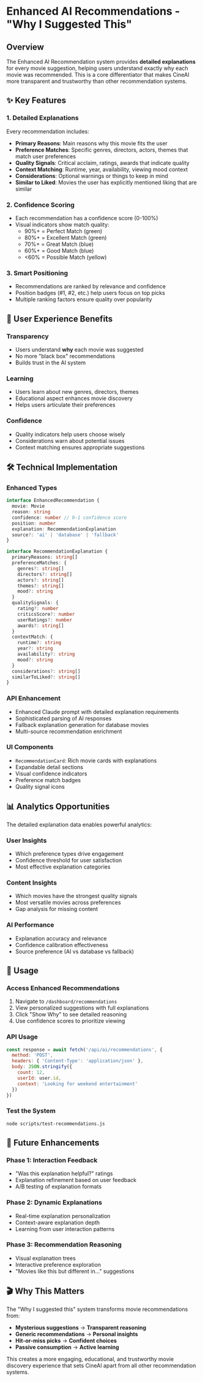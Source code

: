 # Enhanced AI Recommendations - "Why I Suggested This"

## Overview

The Enhanced AI Recommendation system provides **detailed explanations** for every movie suggestion, helping users understand exactly why each movie was recommended. This is a core differentiator that makes CineAI more transparent and trustworthy than other recommendation systems.

## ✨ Key Features

### 1. Detailed Explanations
Every recommendation includes:
- **Primary Reasons**: Main reasons why this movie fits the user
- **Preference Matches**: Specific genres, directors, actors, themes that match user preferences  
- **Quality Signals**: Critical acclaim, ratings, awards that indicate quality
- **Context Matching**: Runtime, year, availability, viewing mood context
- **Considerations**: Optional warnings or things to keep in mind
- **Similar to Liked**: Movies the user has explicitly mentioned liking that are similar

### 2. Confidence Scoring
- Each recommendation has a confidence score (0-100%)
- Visual indicators show match quality:
  - 90%+ = Perfect Match (green)
  - 80%+ = Excellent Match (green)
  - 70%+ = Great Match (blue)
  - 60%+ = Good Match (blue)
  - <60% = Possible Match (yellow)

### 3. Smart Positioning
- Recommendations are ranked by relevance and confidence
- Position badges (#1, #2, etc.) help users focus on top picks
- Multiple ranking factors ensure quality over popularity

## 🎯 User Experience Benefits

### Transparency
- Users understand **why** each movie was suggested
- No more "black box" recommendations
- Builds trust in the AI system

### Learning
- Users learn about new genres, directors, themes
- Educational aspect enhances movie discovery
- Helps users articulate their preferences

### Confidence
- Quality indicators help users choose wisely
- Considerations warn about potential issues
- Context matching ensures appropriate suggestions

## 🛠️ Technical Implementation

### Enhanced Types
```typescript
interface EnhancedRecommendation {
  movie: Movie
  reason: string
  confidence: number // 0-1 confidence score
  position: number
  explanation: RecommendationExplanation
  source?: 'ai' | 'database' | 'fallback'
}

interface RecommendationExplanation {
  primaryReasons: string[]
  preferenceMatches: {
    genres?: string[]
    directors?: string[]
    actors?: string[]
    themes?: string[]
    mood?: string
  }
  qualitySignals: {
    rating?: number
    criticsScore?: number
    userRatings?: number
    awards?: string[]
  }
  contextMatch: {
    runtime?: string
    year?: string
    availability?: string
    mood?: string
  }
  considerations?: string[]
  similarToLiked?: string[]
}
```

### API Enhancement
- Enhanced Claude prompt with detailed explanation requirements
- Sophisticated parsing of AI responses
- Fallback explanation generation for database movies
- Multi-source recommendation enrichment

### UI Components
- `RecommendationCard`: Rich movie cards with explanations
- Expandable detail sections
- Visual confidence indicators
- Preference match badges
- Quality signal icons

## 📊 Analytics Opportunities

The detailed explanation data enables powerful analytics:

### User Insights
- Which preference types drive engagement
- Confidence threshold for user satisfaction
- Most effective explanation categories

### Content Insights
- Which movies have the strongest quality signals
- Most versatile movies across preferences
- Gap analysis for missing content

### AI Performance
- Explanation accuracy and relevance
- Confidence calibration effectiveness
- Source preference (AI vs database vs fallback)

## 🚀 Usage

### Access Enhanced Recommendations
1. Navigate to `/dashboard/recommendations`
2. View personalized suggestions with full explanations
3. Click "Show Why" to see detailed reasoning
4. Use confidence scores to prioritize viewing

### API Usage
```javascript
const response = await fetch('/api/ai/recommendations', {
  method: 'POST',
  headers: { 'Content-Type': 'application/json' },
  body: JSON.stringify({
    count: 12,
    userId: user.id,
    context: 'Looking for weekend entertainment'
  })
})
```

### Test the System
```bash
node scripts/test-recommendations.js
```

## 🔮 Future Enhancements

### Phase 1: Interaction Feedback
- "Was this explanation helpful?" ratings
- Explanation refinement based on user feedback
- A/B testing of explanation formats

### Phase 2: Dynamic Explanations
- Real-time explanation personalization
- Context-aware explanation depth
- Learning from user interaction patterns

### Phase 3: Recommendation Reasoning
- Visual explanation trees
- Interactive preference exploration
- "Movies like this but different in..." suggestions

## 🎬 Why This Matters

The "Why I suggested this" system transforms movie recommendations from:
- **Mysterious suggestions** → **Transparent reasoning**
- **Generic recommendations** → **Personal insights**  
- **Hit-or-miss picks** → **Confident choices**
- **Passive consumption** → **Active learning**

This creates a more engaging, educational, and trustworthy movie discovery experience that sets CineAI apart from all other recommendation systems. 